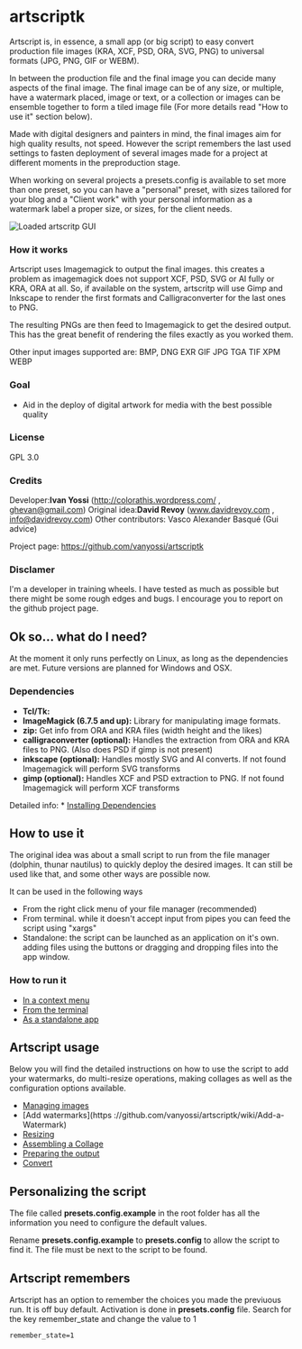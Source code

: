artscriptk
==========

Artscript is, in essence, a small app (or big script) to easy convert production file images (KRA, XCF, PSD, ORA, SVG, PNG) to universal formats (JPG, PNG, GIF or WEBM).

In between the production file and the final image you can decide many aspects of the final image. The final image can be of any size, or multiple, have a watermark placed, image or text, or a collection or images can be ensemble together to form a tiled image file (For more details read "How to use it" section below).

Made with digital designers and painters in mind, the final images aim for high quality results, not speed. However the script remembers the last used settings to fasten deployment of several images made for a project at different moments in the preproduction stage.

When working on several projects a presets.config is available to set more than one preset, so you can have a "personal" preset, with sizes tailored for your blog and a "Client work" with your personal information as a watermark label a proper size, or sizes, for the client needs.

![Loaded artscritp GUI](http://colorathis.files.wordpress.com/2013/12/2013-12-11_1386804177.png)

### How it works
Artscript uses Imagemagick to output the final images. this creates a problem as  imagemagick does not support XCF, PSD, SVG or AI fully or KRA, ORA at all. So, if available on the system, artscritp will use Gimp and Inkscape to render the first formats and Calligraconverter for the last ones to PNG.

The resulting PNGs are then feed to Imagemagick to get the desired output. This has the great benefit of rendering the files exactly as you worked them.

Other input images supported are: BMP, DNG EXR GIF JPG TGA TIF XPM WEBP

### Goal
- Aid in the deploy of digital artwork for media with the best possible quality

### License
GPL 3.0

### Credits
Developer:**Ivan Yossi** (http://colorathis.wordpress.com/ , ghevan@gmail.com)
Original idea:**David Revoy** (www.davidrevoy.com , info@davidrevoy.com)
Other contributors: Vasco Alexander Basqué (Gui advice)

Project page: https://github.com/vanyossi/artscriptk

### Disclamer
I'm a developer in training wheels. I have tested as much as possible but there might be some rough edges and bugs. I encourage you to report on the github project page.

Ok so… what do I need?
----------------------

At the moment it only runs perfectly on Linux, as long as the dependencies are met. Future versions are planned for Windows and OSX.

### Dependencies
- **Tcl/Tk:** 
- **ImageMagick (6.7.5 and up):** Library for manipulating image formats.
- **zip:** Get info from ORA and KRA files (width height and the likes)
- **calligraconverter (optional):** Handles the extraction from ORA and KRA files to PNG. (Also does PSD if gimp is not present)
- **inkscape (optional):** Handles mostly SVG and AI converts. If not found Imagemagick will perform SVG transforms
- **gimp (optional):** Handles XCF and PSD extraction to PNG. If not found Imagemagick will perform XCF transforms

Detailed info: * [Installing Dependencies](https://github.com/vanyossi/artscriptk/wiki/Dependencies)


How to use it
-------------
The original idea was about a small script to run from the file manager (dolphin, thunar nautilus) to quickly deploy the desired images. It can still be used like that, and some other ways are possible now.


It can be used in the following ways
* From the right click menu of your file manager (recommended)
* From terminal. while it doesn't accept input from pipes you can feed the script using "xargs"
* Standalone: the script can be launched as an application on it's own. adding files using the buttons or dragging and dropping files into the app window.

### How to run it
* [In a context menu](https://github.com/vanyossi/artscriptk/wiki/Setting-a-context-menu)
* [From the terminal](https://github.com/vanyossi/artscriptk/wiki/Using-from-command-line)
* [As a standalone app](https://github.com/vanyossi/artscriptk/wiki/Using-as-Stand-alone-application)

Artscript usage
---------------
Below you will find the detailed instructions on how to use the script to add your watermarks, do multi-resize operations, making collages as well as the configuration options available.


* [Managing images](https://github.com/vanyossi/artscriptk/wiki/Managing-images)
* [Add watermarks](https	://github.com/vanyossi/artscriptk/wiki/Add-a-Watermark)
* [Resizing](https://github.com/vanyossi/artscriptk/wiki/Resizing)
* [Assembling a Collage](https://github.com/vanyossi/artscriptk/wiki/Assembling-a-Collage)
* [Preparing the output](https://github.com/vanyossi/artscriptk/wiki/Preparing-the-output)
* [Convert](https://github.com/vanyossi/artscriptk/wiki/Convert)


Personalizing the script
------------------------
The file called **presets.config.example** in the root folder has all the information you need to configure the default values.

Rename **presets.config.example** to **presets.config** to allow the script to find it. The file must be next to the script to be found.


Artscript remembers
-------------------
Artscript has an option to remember the choices you made the previuous run. It is off buy default. Activation is done in **presets.config** file. Search for the key remember_state and change the value to 1
```
remember_state=1
```
